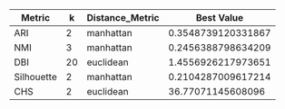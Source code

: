 | Metric | k | Distance_Metric | Best Value |
|---|---|---|---|
| ARI | 2 | manhattan | 0.3548739120331867 |
| NMI | 3 | manhattan | 0.2456388798634209 |
| DBI | 20 | euclidean | 1.4556926217973651 |
| Silhouette | 2 | manhattan | 0.2104287009617214 |
| CHS | 2 | euclidean | 36.77071145608096 |